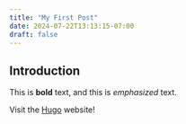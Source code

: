 ```yaml
---
title: "My First Post"
date: 2024-07-22T13:13:15-07:00
draft: false
---
```

## Introduction

This is **bold** text, and this is *emphasized* text.

Visit the [Hugo](https://gohugo.io) website!